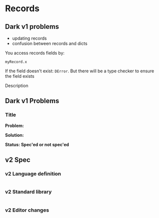 # Records

## Dark v1 problems

* updating records
* confusion between records and dicts

You access records fields by:

```text
myRecord.x
```

If the field doesn't exist: `DError`. But there will be a type checker to ensure the field exists

Description

## Dark v1 Problems

### Title

**Problem:** 

**Solution:** 

**Status: Spec'ed or not spec'ed**

## v2 Spec

### v2 Language definition

```text

```

### v2 Standard library

```text

```

### v2 Editor changes

### 

